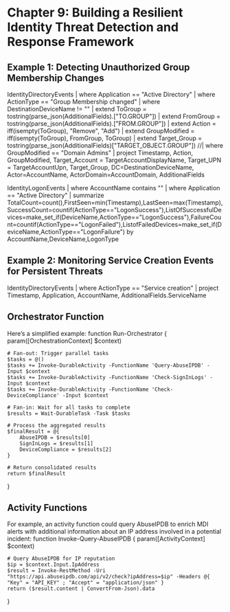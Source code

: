 # Chapter 9: Building a Resilient Identity Threat Detection and Response Framework


## Example 1: Detecting Unauthorized Group Membership Changes

IdentityDirectoryEvents
| where Application == "Active Directory"
| where ActionType == "Group Membership changed"
| where DestinationDeviceName != "" 
| extend ToGroup = tostring(parse_json(AdditionalFields).["TO.GROUP"]) 
| extend FromGroup = tostring(parse_json(AdditionalFields).["FROM.GROUP"])
| extend Action = iff(isempty(ToGroup), "Remove", "Add")
| extend GroupModified = iff(isempty(ToGroup), FromGroup, ToGroup) 
| extend Target_Group = tostring(parse_json(AdditionalFields)["TARGET_OBJECT.GROUP"])
//| where GroupModified == "Domain Admins"
| project Timestamp, Action, GroupModified,  Target_Account = TargetAccountDisplayName, Target_UPN = TargetAccountUpn, Target_Group,  DC=DestinationDeviceName, Actor=AccountName, ActorDomain=AccountDomain, AdditionalFields


IdentityLogonEvents
| where AccountName contains "<username>"
| where Application == "Active Directory"
| summarize TotalCount=count(),FirstSeen=min(Timestamp),LastSeen=max(Timestamp),SuccessCount=countif(ActionType=="LogonSuccess"),ListOfSuccessfulDevices=make_set_if(DeviceName,ActionType=="LogonSuccess"),FailureCount=countif(ActionType=="LogonFailed"),ListofFailedDevices=make_set_if(DeviceName,ActionType=="LogonFailure") by AccountName,DeviceName,LogonType


## Example 2: Monitoring Service Creation Events for Persistent Threats

IdentityDirectoryEvents
| where ActionType == "Service creation"
| project Timestamp, Application, AccountName, AdditionalFields.ServiceName


## Orchestrator Function

Here’s a simplified example:
function Run-Orchestrator {
    param([OrchestrationContext] $context)

    # Fan-out: Trigger parallel tasks
    $tasks = @()
    $tasks += Invoke-DurableActivity -FunctionName 'Query-AbuseIPDB' -Input $context
    $tasks += Invoke-DurableActivity -FunctionName 'Check-SignInLogs' -Input $context
    $tasks += Invoke-DurableActivity -FunctionName 'Check-DeviceCompliance' -Input $context

    # Fan-in: Wait for all tasks to complete
    $results = Wait-DurableTask -Task $tasks

    # Process the aggregated results
    $finalResult = @{
        AbuseIPDB = $results[0]
        SignInLogs = $results[1]
        DeviceCompliance = $results[2]
    }

    # Return consolidated results
    return $finalResult
}


## Activity Functions

For example, an activity function could query AbuseIPDB to enrich MDI alerts with additional information about an IP address involved in a potential incident:
function Invoke-Query-AbuseIPDB {
    param([ActivityContext] $context)
    
    # Query AbuseIPDB for IP reputation
    $ip = $context.Input.IpAddress
    $result = Invoke-RestMethod -Uri "https://api.abuseipdb.com/api/v2/check?ipAddress=$ip" -Headers @{ "Key" = "API_KEY" ; "Accept" = "application/json" }
    return ($result.content | ConvertFrom-Json).data
}
